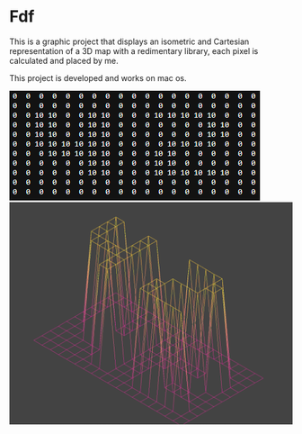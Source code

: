 # Fdf

This is a graphic project that displays an isometric and Cartesian representation of a 3D map with a redimentary library, each pixel is calculated and placed by me.

This project is developed and works on mac os.

![map](https://github.com/HugoKovac/Fdf/blob/main/image_2022-08-23_204746686.png)
![representation](https://github.com/HugoKovac/Fdf/blob/main/image_2022-08-23_204705069.png)
